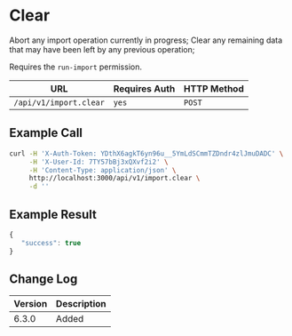 # Clear
Abort any import operation currently in progress;
Clear any remaining data that may have been left by any previous operation;

Requires the `run-import` permission.


| URL                    | Requires Auth | HTTP Method |
| ---------------------- | ------------- | ----------- |
| `/api/v1/import.clear` | `yes`         | `POST`      |


## Example Call

```bash
curl -H 'X-Auth-Token: YDthX6agkT6yn96u__5YmLdSCmmTZDndr4zlJmuDADC' \
     -H 'X-User-Id: 7TY57bBj3xQXvf2i2' \
     -H 'Content-Type: application/json' \
     http://localhost:3000/api/v1/import.clear \
     -d ''
```

## Example Result

```javascript
{
   "success": true
}
```

## Change Log

| Version | Description                                                                                        |
| ------- | -------------------------------------------------------------------------------------------------- |
| 6.3.0   | Added                                                                                              |
